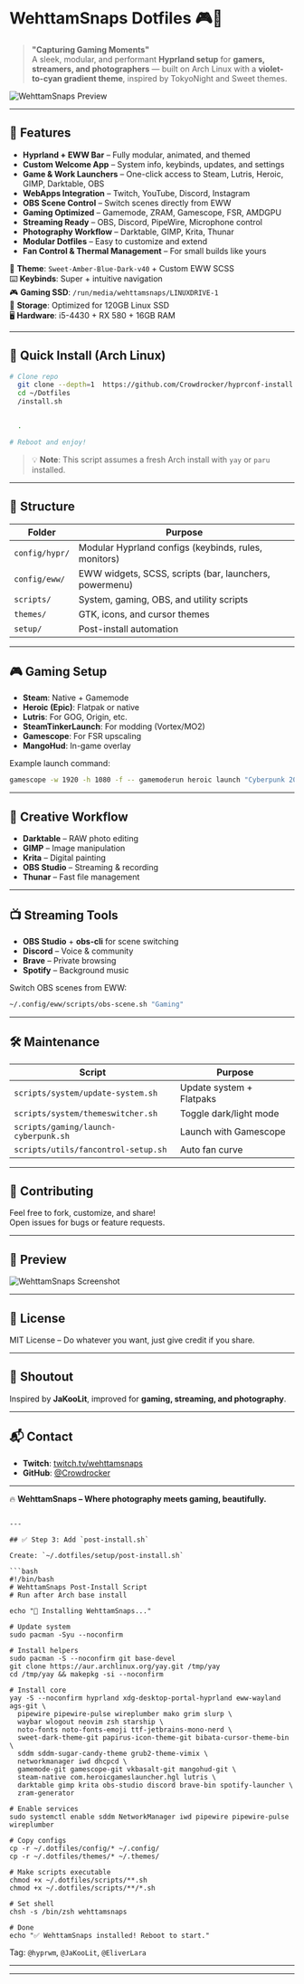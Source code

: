 
# WehttamSnaps Dotfiles 🎮📸

> **"Capturing Gaming Moments"**  
> A sleek, modular, and performant **Hyprland setup** for **gamers, streamers, and photographers** — built on Arch Linux with a **violet-to-cyan gradient theme**, inspired by TokyoNight and Sweet themes.

![WehttamSnaps Preview](preview.png)

---

## 🌟 Features

- **Hyprland + EWW Bar** – Fully modular, animated, and themed
- **Custom Welcome App** – System info, keybinds, updates, and settings
- **Game & Work Launchers** – One-click access to Steam, Lutris, Heroic, GIMP, Darktable, OBS
- **WebApps Integration** – Twitch, YouTube, Discord, Instagram
- **OBS Scene Control** – Switch scenes directly from EWW
- **Gaming Optimized** – Gamemode, ZRAM, Gamescope, FSR, AMDGPU
- **Streaming Ready** – OBS, Discord, PipeWire, Microphone control
- **Photography Workflow** – Darktable, GIMP, Krita, Thunar
- **Modular Dotfiles** – Easy to customize and extend
- **Fan Control & Thermal Management** – For small builds like yours

🎨 **Theme**: `Sweet-Amber-Blue-Dark-v40` + Custom EWW SCSS  
⌨️ **Keybinds**: Super + intuitive navigation  
🎮 **Gaming SSD**: `/run/media/wehttamsnaps/LINUXDRIVE-1`  
💾 **Storage**: Optimized for 120GB Linux SSD  
🖥️ **Hardware**: i5-4430 + RX 580 + 16GB RAM

---

## 🚀 Quick Install (Arch Linux)

```bash
# Clone repo
  git clone --depth=1  https://github.com/Crowdrocker/hyprconf-install.git ~/Dotfiles
  cd ~/Dotfiles
  /install.sh


  .

# Reboot and enjoy!
```

> 💡 **Note**: This script assumes a fresh Arch install with `yay` or `paru` installed.

---

## 📂 Structure

| Folder       | Purpose |
|------------|--------|
| `config/hypr/`     | Modular Hyprland configs (keybinds, rules, monitors) |
| `config/eww/`      | EWW widgets, SCSS, scripts (bar, launchers, powermenu) |
| `scripts/`         | System, gaming, OBS, and utility scripts |
| `themes/`          | GTK, icons, and cursor themes |
| `setup/`           | Post-install automation |

---

## 🎮 Gaming Setup

- **Steam**: Native + Gamemode
- **Heroic (Epic)**: Flatpak or native
- **Lutris**: For GOG, Origin, etc.
- **SteamTinkerLaunch**: For modding (Vortex/MO2)
- **Gamescope**: For FSR upscaling
- **MangoHud**: In-game overlay

Example launch command:
```bash
gamescope -w 1920 -h 1080 -f -- gamemoderun heroic launch "Cyberpunk 2077"
```

---

## 📸 Creative Workflow

- **Darktable** – RAW photo editing
- **GIMP** – Image manipulation
- **Krita** – Digital painting
- **OBS Studio** – Streaming & recording
- **Thunar** – Fast file management

---

## 📺 Streaming Tools

- **OBS Studio** + **obs-cli** for scene switching
- **Discord** – Voice & community
- **Brave** – Private browsing
- **Spotify** – Background music

Switch OBS scenes from EWW:
```bash
~/.config/eww/scripts/obs-scene.sh "Gaming"
```

---

## 🛠️ Maintenance

| Script | Purpose |
|-------|--------|
| `scripts/system/update-system.sh` | Update system + Flatpaks |
| `scripts/system/themeswitcher.sh` | Toggle dark/light mode |
| `scripts/gaming/launch-cyberpunk.sh` | Launch with Gamescope |
| `scripts/utils/fancontrol-setup.sh` | Auto fan curve |

---

## 🤝 Contributing

Feel free to fork, customize, and share!  
Open issues for bugs or feature requests.

---

## 📸 Preview

![WehttamSnaps Screenshot](preview.png)

---

## 📜 License

MIT License – Do whatever you want, just give credit if you share.

---

## 🙌 Shoutout

Inspired by **JaKooLit**, improved for **gaming, streaming, and photography**.

---

## 📬 Contact

- **Twitch**: [twitch.tv/wehttamsnaps](https://twitch.tv/wehttamsnaps)
- **GitHub**: [@Crowdrocker](https://github.com/Crowdrocker)

---

🔥 **WehttamSnaps – Where photography meets gaming, beautifully.**
```

---

## ✅ Step 3: Add `post-install.sh`

Create: `~/.dotfiles/setup/post-install.sh`

```bash
#!/bin/bash
# WehttamSnaps Post-Install Script
# Run after Arch base install

echo "🚀 Installing WehttamSnaps..."

# Update system
sudo pacman -Syu --noconfirm

# Install helpers
sudo pacman -S --noconfirm git base-devel
git clone https://aur.archlinux.org/yay.git /tmp/yay
cd /tmp/yay && makepkg -si --noconfirm

# Install core
yay -S --noconfirm hyprland xdg-desktop-portal-hyprland eww-wayland ags-git \
  pipewire pipewire-pulse wireplumber mako grim slurp \
  waybar wlogout neovim zsh starship \
  noto-fonts noto-fonts-emoji ttf-jetbrains-mono-nerd \
  sweet-dark-theme-git papirus-icon-theme-git bibata-cursor-theme-bin \
  sddm sddm-sugar-candy-theme grub2-theme-vimix \
  networkmanager iwd dhcpcd \
  gamemode-git gamescope-git vkbasalt-git mangohud-git \
  steam-native com.heroicgameslauncher.hgl lutris \
  darktable gimp krita obs-studio discord brave-bin spotify-launcher \
  zram-generator

# Enable services
sudo systemctl enable sddm NetworkManager iwd pipewire pipewire-pulse wireplumber

# Copy configs
cp -r ~/.dotfiles/config/* ~/.config/
cp -r ~/.dotfiles/themes/* ~/.themes/

# Make scripts executable
chmod +x ~/.dotfiles/scripts/**.sh
chmod +x ~/.dotfiles/scripts/**/*.sh

# Set shell
chsh -s /bin/zsh wehttamsnaps

# Done
echo "✅ WehttamSnaps installed! Reboot to start."
```
Tag: `@hyprwm`, `@JaKooLit`, `@EliverLara`

---

---
